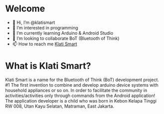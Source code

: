 # Welcome

- 👋 Hi, I’m @klatismart
- 👀 I’m interested in programming
- 🌱 I’m currently learning Arduino & Android Studio
- 💞️ I’m looking to collaborate BoT (Bluetooth of Think)
- 📫 How to reach me [Klati Smart](mailto:klatismart@gmail.com)

# What is Klati Smart?

Klati Smart is a name for the Bluetooth of Think (BoT) development project. #1 The first invention to combine and develop arduino device systems with household appliances or so on. In order to facilitate the community in activities/activities only through commands from the Android application! The application developer is a child who was born in Kebon Kelapa Tinggi RW 008, Utan Kayu Selatan, Matraman, East Jakarta.

<!---
klatismart/klatismart is a ✨ special ✨ repository because its `README.md` (this file) appears on your GitHub profile.
You can click the Preview link to take a look at your changes.
--->
